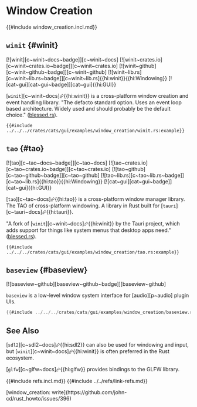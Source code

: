 # Window Creation

{{#include window_creation.incl.md}}

## `winit` {#winit}

[![winit][c~winit~docs~badge]][c~winit~docs] [![winit~crates.io][c~winit~crates.io~badge]][c~winit~crates.io] [![winit~github][c~winit~github~badge]][c~winit~github] [![winit~lib.rs][c~winit~lib.rs~badge]][c~winit~lib.rs]{{hi:winit}}{{hi:Windowing}} [![cat~gui][cat~gui~badge]][cat~gui]{{hi:GUI}}

[`winit`][c~winit~docs]⮳{{hi:winit}} is a cross-platform window creation and event handling library. "The defacto standard option. Uses an event loop based architecture. Widely used and should probably be the default choice." ([blessed.rs](https://blessed.rs/crates)).

```rust,editable
{{#include ../../../crates/cats/gui/examples/window_creation/winit.rs:example}}
```

## `tao` {#tao}

[![tao][c~tao~docs~badge]][c~tao~docs] [![tao~crates.io][c~tao~crates.io~badge]][c~tao~crates.io] [![tao~github][c~tao~github~badge]][c~tao~github] [![tao~lib.rs][c~tao~lib.rs~badge]][c~tao~lib.rs]{{hi:tao}}{{hi:Windowing}} [![cat~gui][cat~gui~badge]][cat~gui]{{hi:GUI}}

[`tao`][c~tao~docs]⮳{{hi:tao}} is a cross-platform window manager library. The TAO of cross-platform windowing. A library in Rust built for [`tauri`][c~tauri~docs]⮳{{hi:tauri}}.

"A fork of [`winit`][c~winit~docs]⮳{{hi:winit}} by the Tauri project, which adds support for things like system menus that desktop apps need." ([blessed.rs](https://blessed.rs/crates)).

```rust,editable
{{#include ../../../crates/cats/gui/examples/window_creation/tao.rs:example}}
```

## `baseview` {#baseview}

[![baseview~github][baseview~github~badge]][baseview~github]

`baseview` is a low-level window system interface for [audio][p~audio] plugin UIs.

```rust
{{#include ../../../crates/cats/gui/examples/window_creation/baseview.rs:example}}
```

## See Also

[`sdl2`][c~sdl2~docs]⮳{{hi:sdl2}} can also be used for windowing and input, but [`winit`][c~winit~docs]⮳{{hi:winit}} is often preferred in the Rust ecosystem.

[`glfw`][c~glfw~docs]⮳{{hi:glfw}} provides bindings to the GLFW library.

{{#include refs.incl.md}}
{{#include ../../refs/link-refs.md}}

<div class="hidden">
[window_creation: write](https://github.com/john-cd/rust_howto/issues/396)
</div>
